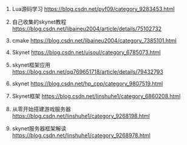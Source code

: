 1. Lua源码学习 https://blog.csdn.net/pyf09/category_9283453.html

2. 自己收集的skynet教程 https://blog.csdn.net/libaineu2004/article/details/75102732

3. cmake https://blog.csdn.net/libaineu2004/category_7385101.html

4. Skynet https://blog.csdn.net/uisoul/category_6785073.html

5. skynet框架应用 https://blog.csdn.net/qq769651718/article/details/79432793

6. skynet https://blog.csdn.net/hp_cpp/category_9807519.html

7. Skynet框架 https://blog.csdn.net/linshuhe1/category_6860208.html

8. 从零开始搭建游戏服务器 https://blog.csdn.net/linshuhe1/category_9268198.html

9. skynet服务器框架解读 https://blog.csdn.net/linshuhe1/category_9268978.html











